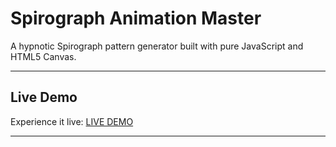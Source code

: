 # Spirograph Animation Master

A hypnotic Spirograph pattern generator built with pure JavaScript and HTML5 Canvas.

---

##  Live Demo

Experience it live: [LIVE DEMO](https://moalimirinfinity.github.io/SPIRO_MASTER/)

---





